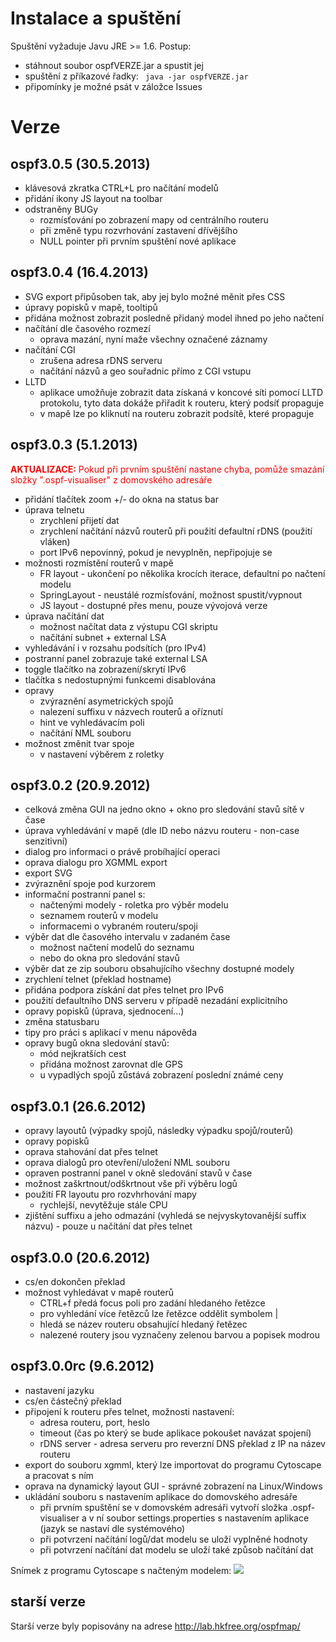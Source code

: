 # Instalace a spuštění #
Spuštění vyžaduje Javu JRE >= 1.6.
Postup:
  * stáhnout soubor ospfVERZE.jar a spustit jej
  * spuštění z příkazové řadky: ```
java -jar ospfVERZE.jar```
  * připomínky je možné psát v záložce Issues

# Verze #

## ospf3.0.5 (30.5.2013) ##
  * klávesová zkratka CTRL+L pro načítání modelů
  * přidání ikony JS layout na toolbar
  * odstraněny BUGy
    * rozmísťování po zobrazení mapy od centrálního routeru
    * při změně typu rozvrhování zastavení dřívějšího
    * NULL pointer při prvním spuštění nové aplikace

## ospf3.0.4 (16.4.2013) ##
  * SVG export připůsoben tak, aby jej bylo možné měnit přes CSS
  * úpravy popisků v mapě, tooltipů
  * přidána možnost zobrazit posledně přidaný model ihned po jeho načtení
  * načítání dle časového rozmezí
    * oprava mazání, nyní maže všechny označené záznamy
  * načítání CGI
    * zrušena adresa rDNS serveru
    * načítání názvů a geo souřadnic přímo z CGI vstupu
  * LLTD
    * aplikace umožňuje zobrazit data získaná v koncové síti pomocí LLTD protokolu, tyto data dokáže přiřadit k routeru, který podsíť propaguje
    * v mapě lze po kliknutí na routeru zobrazit podsítě, které propaguje


## ospf3.0.3 (5.1.2013) ##
<font color='red'><b>AKTUALIZACE:</b> Pokud při prvním spuštění nastane chyba, pomůže smazání složky ".ospf-visualiser" z domovského adresáře</font>
  * přidání tlačítek zoom +/- do okna na status bar
  * úprava telnetu
    * zrychlení přijetí dat
    * zrychlení načítání názvů routerů při použití defaultní rDNS (použití vláken)
    * port IPv6 nepovinný, pokud je nevyplněn, nepřipojuje se
  * možnosti rozmístění routerů v mapě
    * FR layout - ukončení po několika krocích iterace, defaultní po načtení modelu
    * SpringLayout - neustálé rozmísťování, možnost spustit/vypnout
    * JS layout - dostupné přes menu, pouze vývojová verze
  * úprava načítání dat
    * možnost načítat data z výstupu CGI skriptu
    * načítání subnet + external LSA
  * vyhledávání i v rozsahu podsítích (pro IPv4)
  * postranní panel zobrazuje také external LSA
  * toggle tlačítko na zobrazení/skrytí IPv6
  * tlačítka s nedostupnými funkcemi disablována
  * opravy
    * zvýraznění asymetrických spojů
    * nalezení suffixu v názvech routerů a oříznutí
    * hint ve vyhledávacím poli
    * načítání NML souboru
  * možnost změnit tvar spoje
    * v nastavení výběrem z roletky


## ospf3.0.2 (20.9.2012) ##
  * celková změna GUI na jedno okno + okno pro sledování stavů sítě v čase
  * úprava vyhledávání v mapě (dle ID nebo názvu routeru - non-case senzitivní)
  * dialog pro informaci o právě probíhající operaci
  * oprava dialogu pro XGMML export
  * export SVG
  * zvýraznění spoje pod kurzorem
  * informační postranní panel s:
    * načtenými modely - roletka pro výběr modelu
    * seznamem routerů v modelu
    * informacemi o vybraném routeru/spoji
  * výběr dat dle časového intervalu v zadaném čase
    * možnost načtení modelů do seznamu
    * nebo do okna pro sledování stavů
  * výběr dat ze zip souboru obsahujícího všechny dostupné modely
  * zrychlení telnet (překlad hostname)
  * přidána podpora získání dat přes telnet pro IPv6
  * použití defaultního DNS serveru v případě nezadání explicitního
  * opravy popisků (úprava, sjednocení...)
  * změna statusbaru
  * tipy pro práci s aplikací v menu nápověda
  * opravy bugů okna sledování stavů:
    * mód nejkratších cest
    * přidána možnost zarovnat dle GPS
    * u vypadlých spojů zůstává zobrazení poslední známé ceny

## ospf3.0.1 (26.6.2012) ##
  * opravy layoutů (výpadky spojů, následky výpadku spojů/routerů)
  * opravy popisků
  * oprava stahování dat přes telnet
  * oprava dialogů pro otevření/uložení NML souboru
  * opraven postranní panel v okně sledování stavů v čase
  * možnost zaškrtnout/odškrtnout vše při výběru logů
  * použití FR layoutu pro rozvhrhování mapy
    * rychlejší, nevytěžuje stále CPU
  * zjištění suffixu a jeho odmazání (vyhledá se nejvyskytovanější suffix názvu) - pouze u načítání dat přes telnet

## ospf3.0.0 (20.6.2012) ##
  * cs/en dokončen překlad
  * možnost vyhledávat v mapě routerů
    * CTRL+f předá focus poli pro zadání hledaného řetězce
    * pro vyhledání více řetězců lze řetězce oddělit symbolem |
    * hledá se název routeru obsahující hledaný řetězec
    * nalezené routery jsou vyznačeny zelenou barvou a popisek modrou

## ospf3.0.0rc (9.6.2012) ##
  * nastavení jazyku
  * cs/en částečný překlad
  * připojení k routeru přes telnet, možnosti nastavení:
    * adresa routeru, port, heslo
    * timeout (čas po který se bude aplikace pokoušet navázat spojení)
    * rDNS server - adresa serveru pro reverzní DNS překlad z IP na název routeru
  * export do souboru xgmml, který lze importovat do programu Cytoscape a pracovat s ním
  * oprava na dynamický layout GUI - správné zobrazení na Linux/Windows
  * ukládání souboru s nastavením aplikace do domovského adresáře
    * při prvním spuštění se v domovském adresáři vytvoří složka .ospf-visualiser a v ní soubor settings.properties s nastavením aplikace (jazyk se nastaví dle systémového)
    * při potvrzení načítání logů/dat modelu se uloží vyplněné hodnoty
    * při potvrzení načítání dat modelu se uloží také způsob načítání dat

Snímek z programu Cytoscape s načteným modelem:
<img src='http://ospf-visualiser.googlecode.com/svn/wiki/scn_cytoscape.png' />


## starší verze ##
Starší verze byly popisovány na adrese http://lab.hkfree.org/ospfmap/